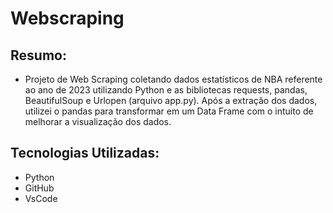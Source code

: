 # Webscraping

## Resumo:
- Projeto de Web Scraping coletando dados estatísticos de NBA referente ao ano de 2023 utilizando Python e as bibliotecas requests, pandas, BeautifulSoup e Urlopen (arquivo app.py). Após a extração dos dados, utilizei o pandas para transformar em um Data Frame com o intuito de melhorar a visualização dos dados.


## Tecnologias Utilizadas:
- Python
- GitHub
- VsCode
